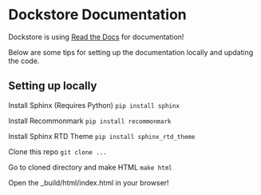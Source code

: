 # Dockstore Documentation

Dockstore is using [Read the Docs](https://readthedocs.org/) for documentation!

Below are some tips for setting up the documentation locally and updating the code.

## Setting up locally

Install Sphinx (Requires Python)
`pip install sphinx`

Install Recommonmark
`pip install recommonmark`

Install Sphinx RTD Theme
`pip install sphinx_rtd_theme`

Clone this repo
`git clone ...`

Go to cloned directory and make HTML
`make html`

Open the _build/html/index.html in your browser!